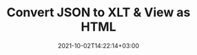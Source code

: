 ---
############################# Static ############################
layout: "autogen"
date: 2021-10-02T14:22:14+03:00
draft: false
path: "total/net/conversion/json-to-xlt/"

############################# Head ############################
head_title: "Convert JSON to XLT in C# VB.NET & View as HTML"
head_description: "Code example to convert JSON to XLT and 100+ other file formats in .NET (C#, VB.NET, ASP.NET & .NET Core) applications. Display the Converted XLT document as HTML viewer."

############################# Header ############################
title: "Convert JSON to XLT & View as HTML"
description: "Programmatically convert JSON to XLT in .NET applications using flexible options to customize the resultant document. Convert the complete document or specific pages based on page numbers or selective page ranges using the .NET document conversion library."

############################# SubMenu ############################
submenu:
    enable: false

############################# Content ############################
content:
    enable: true
    block:
    - title_left: "JSON to XLT Conversion in C# .NET"
      content_left: |
          JSON to XLT file conversion using C#. Add watermark and view the converted document as HTML without using any external software.

          -   Create **Converter** object to convert JSON document
          -   Set the convert options for XLT format
          -   Call **Convert** method of **Converter** class instance for conversion to XLT
          -   Set options for HTML viewer
          -   Create **Viewer** object to view converted XLT as HTML
          
      title_right: "Convert Whole Document or Specific Pages"
      content_right: |
          You require `GroupDocs.Conversion` & `GroupDocs.Viewer` namespaces to convert between a wide range of popular document types such as PDF, Microsoft Word, Excel, PowerPoint, Project, Outlook, HTML, diagrams and image file formats. Explore other [.NET APIs for Office documents](https://products.conholdate.com/total/net/) as offered by Conholdate.Total.
          
          Get the respective assembly files from the [downloads](https://downloads.conholdate.com/total/net) or fetch the whole package from [Nuget](https://www.nuget.org/packages/Conholdate.Total/) to add 'Conholdate.Total` directly in your workspace.
          
      code: |
          ```cs {linenos=false}
          // Convert JSON to XLT using GroupDocs.Conversion API
          // Create Converter object to convert JSON document
          using (Converter converter = new Converter("input.json"))
          {
              // set the convert options for XLT format
              var convertOptions = converter.GetPossibleConversions()["xlt"].ConvertOptions;

              // convert to XLT format
              converter.Convert("output.xlt", convertOptions);
          }

          // Set options for HTML viewer
          HtmlViewOptions viewOptions = HtmlViewOptions.ForEmbeddedResources("output{0}.html");

          // Create Viewer object to view converted XLT as HTML
          using (Viewer viewer = new Viewer("output.xlt"))
          {
              viewer.View(viewOptions);
          }
          ```
    - title_left: "Add Watermark to Converted XLT in C#"
      content_left: |
          Accurately convert documents (JSON to XLT) exactly as the original file and apply text or image watermarks to the converted document pages using C# .NET.

          -   Create **Converter** object to convert JSON document
          -   Create new instance of **WatermarkOptions** class
          -   Specify watermark properties (color, width, text, image etc)
          -   Instantiate the proper **ConvertOptions** class
          -   Set **Watermark** property of the **ConvertOptions** instance
          -   Call **Convert** method of **Converter** class instance for conversion to XLT
        
      title_right: "Source Document Information Extraction"
      content_right: |
          The documents information extraction feature not only allows getting the basic information about the source document file but it also supports extracting some valuable file-format specific information such as project start and end dates of a Microsoft Project file, any printing restrictions on a PDF document, list of folders enclosed in an Outlook data file etc. 

          Convert popular document file formats on different operating systems such as Windows, Linux or macOS while using platforms such as Windows Azure, Mono and Xamarin.
          
      code: |
          ```cs {linenos=false}
          // Create Converter object to convert JSON document
          using (Converter converter = new Converter("input.json"))
          {
              // Create new instance of WatermarkOptions class
              WatermarkOptions watermark = new WatermarkOptions
              {
                  Text = "Sample watermark",
                  Color = Color.Red,
                  Width = 100,
                  Height = 100,
                  Background = true
              };

              // Instantiate the proper ConvertOptions class
              PdfConvertOptions options = new PdfConvertOptions
              {
                  Watermark = watermark
              };

              // convert to XLT format
              converter.Convert("output.xlt", options);
          }
          ```
############################# About Formats ############################
about_formats:
    enable: false
############################# More Formats ############################
more_formats:
    enable: true
    auto: false
    other_out_formats: PDF DOCX DOT DOTX DOTM TXT RTF HTML MHTML XLS XLSX XLSM XLT XLTX XLTM CSV DIF PPT PPTX PPS PPSX POT POTX POTM ODT OTT OTP ODP ODS EMZ WMZ SVGZ TEX DCM WMF BMP PNG GIF JPEG TIFF
############################# Back to top ###############################
back_to_top:
  enable: true
---
